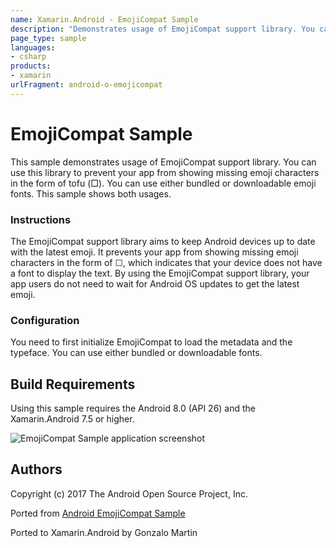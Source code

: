 ```yaml
---
name: Xamarin.Android - EmojiCompat Sample
description: "Demonstrates usage of EmojiCompat support library. You can use this library to prevent your app from showing missing emoji #androidoreo"
page_type: sample
languages:
- csharp
products:
- xamarin
urlFragment: android-o-emojicompat
---
```

# EmojiCompat Sample

This sample demonstrates usage of EmojiCompat support library. You can use this library
to prevent your app from showing missing emoji characters in the form of tofu (□). You
can use either bundled or downloadable emoji fonts. This sample shows both usages.

### Instructions

The EmojiCompat support library aims to keep Android devices up to date with the latest emoji. It
prevents your app from showing missing emoji characters in the form of ☐, which indicates that your
device does not have a font to display the text. By using the EmojiCompat support library, your app
users do not need to wait for Android OS updates to get the latest emoji.

### Configuration

You need to first initialize EmojiCompat to load the metadata and the typeface. You can use either
bundled or downloadable fonts.

## Build Requirements

Using this sample requires the Android 8.0 (API 26) and the Xamarin.Android 7.5 or higher.


![EmojiCompat Sample application screenshot](Screenshots/Main.png "EmojiCompat Sample application screenshot")

## Authors

Copyright (c) 2017 The Android Open Source Project, Inc.

Ported from [Android EmojiCompat Sample](https://github.com/googlesamples/android-EmojiCompat)

Ported to Xamarin.Android by Gonzalo Martin
